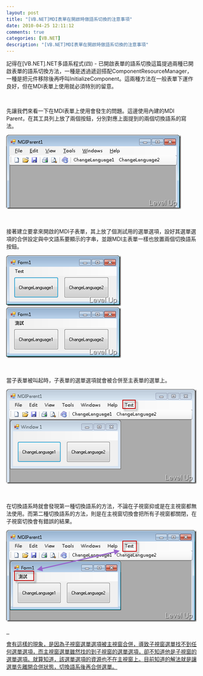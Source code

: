 ```yaml
---
layout: post
title: "[VB.NET]MDI表單在開啟時做語系切換的注意事項"
date: 2010-04-25 12:11:12
comments: true
categories: [VB.NET]
description: "[VB.NET]MDI表單在開啟時做語系切換的注意事項"
---
```

<p>記得在[VB.NET].NET多語系程式(四) - 已開啟表單的語系切換</a>這篇提過兩種已開啟表單的語系切換方法，一種是透過遞迴搭配ComponentResourceManager，一種是把元件移除後再呼叫InitializeComponent。這兩種方法在一般表單下運作良好，但在MDI表單上使用就必須特別的留意。</p>   <p>先讓我們來看一下在MDI表單上使用會發生的問題。這邊使用內建的MDI Parent，在其工具列上放了兩個按鈕，分別對應上面提到的兩個切換語系的寫法。</p>  <p><a href="http://files.dotblogs.com.tw/larrynung/1004/VB.NET_D1D0/image_2.png"><img style="border-right-width: 0px; display: inline; border-top-width: 0px; border-bottom-width: 0px; border-left-width: 0px" title="image" border="0" alt="image" src="\images\posts\14799\image_thumb.png" width="463" height="196" /></a> </p>   <p>接著建立要拿來開啟的MDI子表單，其上放了個測試用的選單選項，設好其選單選項的合併設定與中文語系要顯示的字串，並跟MDI主表單一樣也放置兩個切換語系按鈕。</p>  <p><a href="http://files.dotblogs.com.tw/larrynung/1004/VB.NET_D1D0/image_6.png"><img style="border-right-width: 0px; display: inline; border-top-width: 0px; border-bottom-width: 0px; border-left-width: 0px" title="image" border="0" alt="image" src="\images\posts\14799\image_thumb_2.png" width="304" height="134" /></a> <a href="http://files.dotblogs.com.tw/larrynung/1004/VB.NET_D1D0/image_8.png"><img style="border-right-width: 0px; display: inline; border-top-width: 0px; border-bottom-width: 0px; border-left-width: 0px" title="image" border="0" alt="image" src="\images\posts\14799\image_thumb_3.png" width="304" height="134" /></a> </p>   <p>當子表單被叫起時，子表單的選單選項就會被合併至主表單的選單上。</p>  <p><a href="http://files.dotblogs.com.tw/larrynung/1004/VB.NET_D1D0/image_10.png"><img style="border-right-width: 0px; display: inline; border-top-width: 0px; border-bottom-width: 0px; border-left-width: 0px" title="image" border="0" alt="image" src="\images\posts\14799\image_thumb_4.png" width="515" height="250" /></a> </p>   <p>在切換語系時就會發現第一種切換語系的方法，不論在子視窗抑或是在主視窗都無法使用。而第二種切換語系的方法，則是在主視窗切換會把所有子視窗都關閉，在子視窗切換會有錯誤的結果。</p>  <p><a href="http://files.dotblogs.com.tw/larrynung/1004/VB.NET_D1D0/image_12.png"><img style="border-right-width: 0px; display: inline; border-top-width: 0px; border-bottom-width: 0px; border-left-width: 0px" title="image" border="0" alt="image" src="\images\posts\14799\image_thumb_5.png" width="515" height="242" /> </p>   <p>會有這樣的現象，是因為子視窗選單選項被主視窗合併，導致子視窗選單找不到任何選單選項，而主視窗選單雖然找的到子視窗的選單選項，卻不知道他是子視窗的選單選項。就算知道，該選單選項的資源也不在主視窗上。目前知道的解法就是讓選單先離開合併狀態，切換語系後再合併選單。</p>